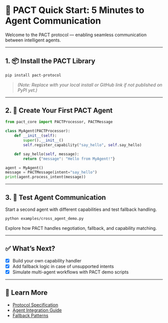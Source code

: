 # 🚀 PACT Quick Start: 5 Minutes to Agent Communication

Welcome to the PACT protocol — enabling seamless communication between intelligent agents.

---

## 1. 📦 Install the PACT Library

```bash
pip install pact-protocol
```

> *(Note: Replace with your local install or GitHub link if not published on PyPI yet.)*

---

## 2. 🤖 Create Your First PACT Agent

```python
from pact_core import PACTProcessor, PACTMessage

class MyAgent(PACTProcessor):
    def __init__(self):
        super().__init__()
        self.register_capability("say_hello", self.say_hello)

    def say_hello(self, message):
        return {"message": "Hello from MyAgent!"}

agent = MyAgent()
message = PACTMessage(intent="say_hello")
print(agent.process_intent(message))
```

---

## 3. 🔁 Test Agent Communication

Start a second agent with different capabilities and test fallback handling.

```bash
python examples/cross_agent_demo.py
```

Explore how PACT handles negotiation, fallback, and capability matching.

---

## ✅ What’s Next?

- [x] Build your own capability handler
- [x] Add fallback logic in case of unsupported intents
- [x] Simulate multi-agent workflows with PACT demo scripts

---

## 🧠 Learn More

- [Protocol Specification](specs/protocol.md)
- [Agent Integration Guide](docs/integration_guide.md)
- [Fallback Patterns](docs/fallback_strategies.md)


